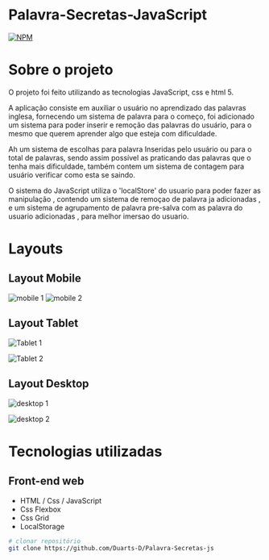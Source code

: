 # Palavra-Secretas-JavaScript

[![NPM](https://img.shields.io/npm/l/react)](https://github.com/Duarts-D/Palavra-Secretas-js/blob/main/LICENSE)

# Sobre o projeto
O projeto foi feito utilizando as tecnologias JavaScript, css e html 5.

A aplicação consiste em auxiliar o usuário no aprendizado das palavras inglesa, fornecendo um sistema de palavra para o começo, foi adicionado um sistema para poder inserir e remoção das palavras do usuário, para o mesmo que querem aprender algo que esteja com dificuldade.

Ah um sistema de escolhas para palavra Inseridas pelo usuário ou para o total de palavras, sendo assim possível as praticando das palavras que o tenha mais dificuldade, também contem um sistema de contagem para usuário verificar como esta se saindo.

O sistema do JavaScript utiliza o 'localStore' do usuario para poder fazer as manipulação , contendo um sistema de remoçao de palavra ja adicionadas , 
e um sistema de agrupamento de palavra pre-salva com as palavra do usuario adicionadas , para melhor imersao do usuario.

# Layouts

## Layout Mobile
![mobile 1](https://github.com/Duarts-D/Palavra-Secretas-js/blob/main/img/layoutMobile.PNG)
![mobile 2](https://github.com/Duarts-D/Palavra-Secretas-js/blob/main/img/layoutMobileDel.PNG)

## Layout Tablet

![Tablet 1](https://github.com/Duarts-D/Palavra-Secretas-js/blob/main/img/layoutTablete.PNG)

![Tablet 2](https://github.com/Duarts-D/Palavra-Secretas-js/blob/main/img/layoutTableteDel.PNG)

## Layout Desktop

![desktop 1](https://github.com/Duarts-D/Palavra-Secretas-js/blob/main/img/layoutDesktop.PNG)

![desktop 2](https://github.com/Duarts-D/Palavra-Secretas-js/blob/main/img/layoutDesktopDel.PNG)


# Tecnologias utilizadas

## Front-end web
- HTML / Css / JavaScript
- Css Flexbox
- Css Grid
- LocalStorage

```bash
# clonar repositório
git clone https://github.com/Duarts-D/Palavra-Secretas-js
